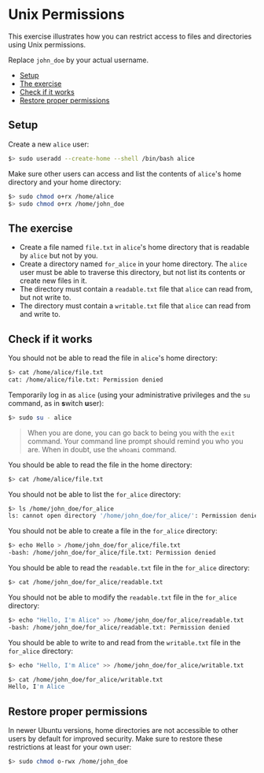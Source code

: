 # Unix Permissions

This exercise illustrates how you can restrict access to files and directories
using Unix permissions.

Replace `john_doe` by your actual username.

<!-- START doctoc generated TOC please keep comment here to allow auto update -->
<!-- DON'T EDIT THIS SECTION, INSTEAD RE-RUN doctoc TO UPDATE -->

- [Setup](#setup)
- [The exercise](#the-exercise)
- [Check if it works](#check-if-it-works)
- [Restore proper permissions](#restore-proper-permissions)

<!-- END doctoc generated TOC please keep comment here to allow auto update -->

## Setup

Create a new `alice` user:

```bash
$> sudo useradd --create-home --shell /bin/bash alice
```

Make sure other users can access and list the contents of `alice`'s home
directory and your home directory:

```bash
$> sudo chmod o+rx /home/alice
$> sudo chmod o+rx /home/john_doe
```

## The exercise

- Create a file named `file.txt` in `alice`'s home directory that is readable by
  `alice` but not by you.
- Create a directory named `for_alice` in your home directory. The `alice` user
  must be able to traverse this directory, but not list its contents or create
  new files in it.
- The directory must contain a `readable.txt` file that `alice` can read from,
  but not write to.
- The directory must contain a `writable.txt` file that `alice` can read from
  and write to.

## Check if it works

You should not be able to read the file in `alice`'s home directory:

```bash
$> cat /home/alice/file.txt
cat: /home/alice/file.txt: Permission denied
```

Temporarily log in as `alice` (using your administrative privileges and the `su`
command, as in **s**witch **u**ser):

```bash
$> sudo su - alice
```

> When you are done, you can go back to being you with the `exit` command. Your
> command line prompt should remind you who you are. When in doubt, use the
> `whoami` command.

You should be able to read the file in the home directory:

```bash
$> cat /home/alice/file.txt
```

You should not be able to list the `for_alice` directory:

```bash
$> ls /home/john_doe/for_alice
ls: cannot open directory '/home/john_doe/for_alice/': Permission denied
```

You should not be able to create a file in the `for_alice` directory:

```bash
$> echo Hello > /home/john_doe/for_alice/file.txt
-bash: /home/john_doe/for_alice/file.txt: Permission denied
```

You should be able to read the `readable.txt` file in the `for_alice` directory:

```bash
$> cat /home/john_doe/for_alice/readable.txt
```

You should not be able to modify the `readable.txt` file in the `for_alice` directory:

```bash
$> echo "Hello, I'm Alice" >> /home/john_doe/for_alice/readable.txt
-bash: /home/john_doe/for_alice/readable.txt: Permission denied
```

You should be able to write to and read from the `writable.txt` file in the
`for_alice` directory:

```bash
$> echo "Hello, I'm Alice" >> /home/john_doe/for_alice/writable.txt

$> cat /home/john_doe/for_alice/writable.txt
Hello, I'm Alice
```

## Restore proper permissions

In newer Ubuntu versions, home directories are not accessible to other users
by default for improved security. Make sure to restore these restrictions at
least for your own user:

```bash
$> sudo chmod o-rwx /home/john_doe
```
